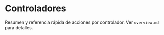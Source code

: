 # Controladores

Resumen y referencia rápida de acciones por controlador. Ver `overview.md` para detalles.
